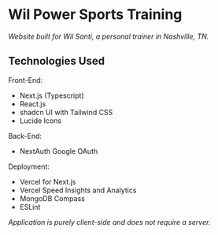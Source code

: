 # Wil Power Sports Training

_Website built for Wil Santi, a personal trainer in Nashville, TN._

## Technologies Used

Front-End:

- Next.js (Typescript)
- React.js
- shadcn UI with Tailwind CSS
- Lucide Icons

Back-End:

- NextAuth Google OAuth

Deployment:

- Vercel for Next.js
- Vercel Speed Insights and Analytics
- MongoDB Compass
- ESLint

_Application is purely client-side and does not require a server._
